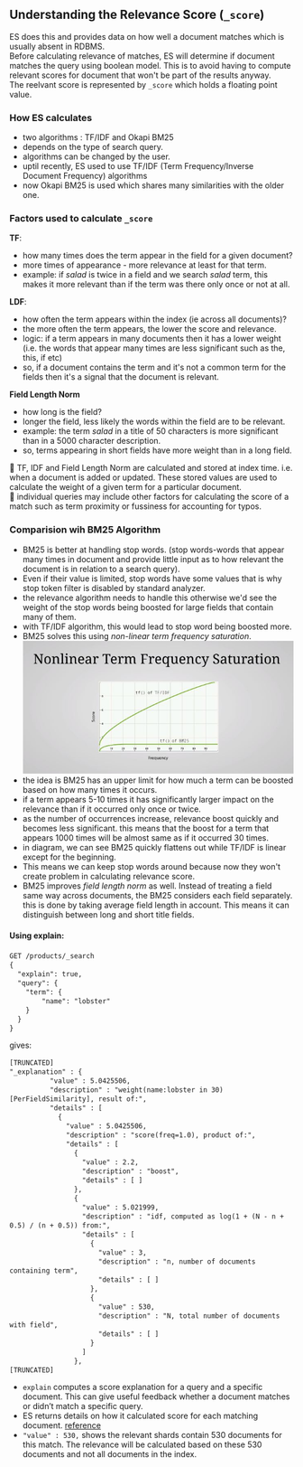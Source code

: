 ## Understanding the Relevance Score (`_score`)
ES does this and provides data on how well a document matches which is usually absent in RDBMS.  
Before calculating relevance of matches, ES will determine if document matches the query using boolean model. This is to avoid having to compute relevant scores for document that won't be part of the results anyway.  
The reelvant score is represented by `_score` which holds a floating point value.

### How ES calculates
- two algorithms : TF/IDF and Okapi BM25
- depends on the type of search query.
- algorithms can be changed by the user.
- uptil recently, ES used to use TF/IDF (Term Frequency/Inverse Document Frequency) algorithms
- now Okapi BM25 is used which shares many similarities with the older one.

### Factors used to calculate `_score`

**TF**:
- how many times does the term appear in the field for a given document?
- more times of appearance - more relevance at least for that term.
- example: if _salad_ is twice in a field and we search _salad_ term, this makes it more relevant than if the term was there only once or not at all.

**LDF**:
- how often the term appears within the index (ie across all documents)?
- the more often the term appears, the lower the score and relevance.
- logic: if a term appears in many documents then it has a lower weight (i.e. the words that appear many times are less significant such as the, this, if etc)
- so, if a document contains the term and it's not a common term for the fields then it's a signal that the document is relevant.

**Field Length Norm**
- how long is the field?
- longer the field, less likely the words within the field are to be relevant.
- example: the term _salad_ in a title of 50 characters is more significant than in a 5000 character description.
- so, terms appearing in short fields have more weight than in a long field.

:poop: TF, IDF and Field Length Norm are calculated and stored at index time. i.e. when a document is added or updated. These stored values are used to calculate the weight of a given term for a particular document.  
:poop: individual queries may include other factors for calculating the score of a match such as term proximity or fussiness for accounting for typos.  

### Comparision wih BM25 Algorithm

- BM25 is better at handling stop words. (stop words-words that appear many times in document and provide little input as to how relevant the document is in relation to a search query).
- Even if their value is limited, stop words have some values that is why stop token filter is disabled by standard analyzer.
- the relevance algorithm needs to handle this otherwise we'd see the weight of the stop words being boosted for large fields that contain many of them.
- with TF/IDF algorithm, this would lead to stop word being boosted more.
- BM25 solves this using *non-linear term frequency saturation*.
![non-linear term frequency saturation][NLTFS]
- the idea is BM25 has an upper limit for how much a term can be boosted based on how many times it occurs.
- if a term appears 5-10 times it has significantly larger impact on the relevance than if it occurred only once or twice.
- as the number of occurrences increase, relevance boost quickly and becomes less significant. this means that the boost for a term that appears 1000 times will be almost same as if it occurred 30 times.
- in diagram, we can see BM25 quickly flattens out while TF/IDF is linear except for the beginning.
- This means we can keep stop words around because now they won't create problem in calculating relevance score.
- BM25 improves *field length norm* as well. Instead of treating a field same way across documents, the BM25 considers each field separately. this is done by taking average field length in account. This means it can distinguish between long and short title fields.

#### Using explain:
```
GET /products/_search
{
  "explain": true, 
  "query": {
    "term": {
        "name": "lobster"
    }
  }
}
```
gives:
```
[TRUNCATED]
"_explanation" : {
          "value" : 5.0425506,
          "description" : "weight(name:lobster in 30) [PerFieldSimilarity], result of:",
          "details" : [
            {
              "value" : 5.0425506,
              "description" : "score(freq=1.0), product of:",
              "details" : [
                {
                  "value" : 2.2,
                  "description" : "boost",
                  "details" : [ ]
                },
                {
                  "value" : 5.021999,
                  "description" : "idf, computed as log(1 + (N - n + 0.5) / (n + 0.5)) from:",
                  "details" : [
                    {
                      "value" : 3,
                      "description" : "n, number of documents containing term",
                      "details" : [ ]
                    },
                    {
                      "value" : 530,
                      "description" : "N, total number of documents with field",
                      "details" : [ ]
                    }
                  ]
                },
[TRUNCATED]
```
- `explain` computes a score explanation for a query and a specific document. This can give useful feedback whether a document matches or didn’t match a specific query.
- ES returns details on how it calculated score for each matching document. [reference][reference]
- `"value" : 530,` shows the relevant shards contain 530 documents for this match. The relevance will be calculated based on these 530 documents and not all documents in the index.

[NLTFS]: <https://github.com/penguinmishra/images_repo/blob/master/Elasticsearch/Nonlinear%20term%20frequency%20saturation.JPG>
[reference]: <https://www.elastic.co/guide/en/elasticsearch/reference/current/search-explain.html>
